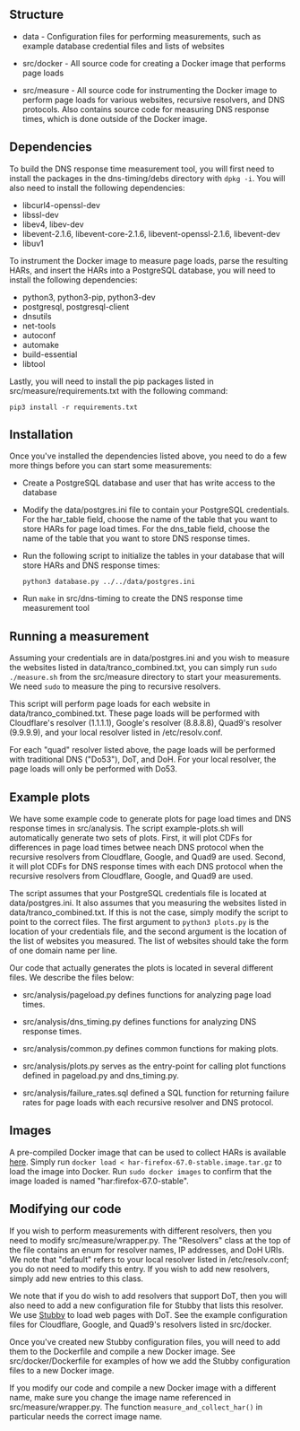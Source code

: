 ## Structure

* data - Configuration files for performing measurements, such as example database 
credential files and lists of websites 

* src/docker - All source code for creating a Docker image that performs page
  loads 

* src/measure - All source code for instrumenting the Docker image to perform
  page loads for various websites, recursive resolvers, and DNS protocols. Also
  contains source code for measuring DNS response times, which is done outside
  of the Docker image.

## Dependencies

To build the DNS response time measurement tool, you will first need to install
the packages in the dns-timing/debs directory with `dpkg -i`.
You will also need to install the following dependencies:

* libcurl4-openssl-dev
* libssl-dev
* libev4, libev-dev
* libevent-2.1.6, libevent-core-2.1.6, libevent-openssl-2.1.6, libevent-dev
* libuv1

To instrument the Docker image to measure page loads, parse the resulting HARs,
and insert the HARs into a PostgreSQL database, you will need to install the
following dependencies:

* python3, python3-pip, python3-dev
* postgresql, postgresql-client
* dnsutils
* net-tools 
* autoconf
* automake
* build-essential
* libtool


Lastly, you will need to install the pip packages listed in 
src/measure/requirements.txt with the following command:

  `pip3 install -r requirements.txt`

## Installation

Once you've installed the dependencies listed above, you need to do a few more
things before you can start some measurements:

* Create a PostgreSQL database and user that has write access to the database

* Modify the data/postgres.ini file to contain your PostgreSQL credentials. For
  the har_table field, choose the name of the table that you want to store HARs
  for page load times. For the dns_table field, choose the name of the table that
  you want to store DNS response times.

* Run the following script to initialize the tables in your database that will
  store HARs and DNS response times:

  `python3 database.py ../../data/postgres.ini`

* Run `make` in src/dns-timing to create the DNS response time measurement tool

## Running a measurement

Assuming your credentials are in data/postgres.ini and you wish to measure the
websites listed in data/tranco_combined.txt, you can simply run `sudo ./measure.sh`
from the src/measure directory to start your measurements. We need `sudo` to 
measure the ping to recursive resolvers.

This script will perform page loads for each website in
data/tranco_combined.txt. These page loads will be performed with Cloudflare's 
resolver (1.1.1.1), Google's resolver (8.8.8.8), Quad9's resolver (9.9.9.9),
and your local resolver listed in /etc/resolv.conf.

For each "quad" resolver listed above, the page loads will be performed with 
traditional DNS ("Do53"), DoT, and DoH. For your local resolver, the page loads 
will only be performed with Do53.

## Example plots

We have some example code to generate plots for page load times and DNS response
times in src/analysis. The script example-plots.sh will automatically generate
two sets of plots. First, it will plot CDFs for differences in page load times 
betwee neach DNS protocol when the recursive resolvers from Cloudflare, Google, and
Quad9 are used. Second, it will plot CDFs for DNS response times with each DNS
protocol when the recursive resolvers from Cloudflare, Google, and Quad9 are
used.

The script assumes that your PostgreSQL credentials file is located at
data/postgres.ini. It also assumes that you measuring the websites listed in
data/tranco_combined.txt. If this is not the case, simply modify the script to
point to the correct files. The first argument to `python3 plots.py` is the
location of your credentials file, and the second argument is the location of
the list of websites you measured. The list of websites should take the form of
one domain name per line.

Our code that actually generates the plots is located in several different
files. We describe the files below:

* src/analysis/pageload.py defines functions for analyzing page load times.

* src/analysis/dns_timing.py defines functions for analyzing DNS response times.

* src/analysis/common.py defines common functions for making plots.

* src/analysis/plots.py serves as the entry-point for calling plot functions
  defined in pageload.py and dns_timing.py.

* src/analysis/failure_rates.sql defined a SQL function for returning failure
  rates for page loads with each recursive resolver and DNS protocol.

## Images

A pre-compiled Docker image that can be used to collect HARs is available
[here](https://www.dropbox.com/s/ibnl20duge85fy3/har-firefox-67.0-stable-image.tar.gz?dl=0).
Simply run `docker load < har-firefox-67.0-stable.image.tar.gz` to load the
image into Docker. Run `sudo docker images` to confirm that the image loaded is
named "har:firefox-67.0-stable".

## Modifying our code

If you wish to perform measurements with different resolvers, then you need to
modify src/measure/wrapper.py. The "Resolvers" class at the top of the file
contains an enum for resolver names, IP addresses, and DoH URIs. We note that
"default" refers to your local resolver listed in /etc/resolv.conf; you do not
need to modify this entry. If you wish to add new resolvers, simply add new
entries to this class.

We note that if you do wish to add resolvers that support DoT, then you will
also need to add a new configuration file for Stubby that lists this resolver.
We use [Stubby](https://github.com/getdnsapi/stubby) to load web pages with DoT. 
See the example configuration files for Cloudflare, Google, and Quad9's
resolvers listed in src/docker.

Once you've created new Stubby configuration files, you will need to add them to
the Dockerfile and compile a new Docker image. See src/docker/Dockerfile for
examples of how we add the Stubby configuration files to a new Docker image.

If you modify our code and compile a new Docker image with a different name, 
make sure you change the image name referenced in src/measure/wrapper.py. The 
function `measure_and_collect_har()` in particular needs the correct image name.

